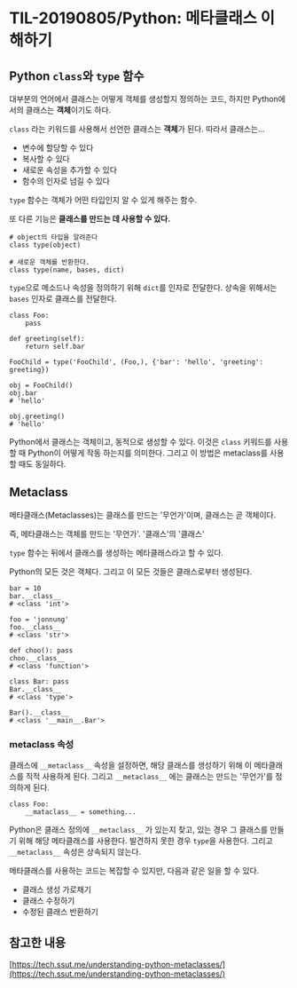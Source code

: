 # TIL-20190805/Python: 메타클래스 이해하기

## Python `class`와  `type` 함수

대부분의 언어에서 클래스는 어떻게 객체를 생성할지 정의하는 코드, 하지만 Python에서의 클래스는 **객체**이기도 하다.

`class` 라는 키워드를 사용해서 선언한 클래스는 **객체**가 된다. 따라서 클래스는...

- 변수에 할당할 수 있다
- 복사할 수 있다
- 새로운 속성을 추가할 수 있다
- 함수의 인자로 넘길 수 있다

`type` 함수는 객체가 어떤 타입인지 알 수 있게 해주는 함수.

또 다른 기능은 **클래스를 만드는 데 사용할 수 있다.**

    # object의 타입을 알려준다
    class type(object)
    
    # 새로운 객체를 반환한다.
    class type(name, bases, dict)

`type`으로 메소드나 속성을 정의하기 위해 `dict`를 인자로 전달한다. 상속을 위해서는 `bases` 인자로 클래스를 전달한다.

    class Foo:
        pass
    
    def greeting(self):
        return self.bar
    
    FooChild = type('FooChild', (Foo,), {'bar': 'hello', 'greeting': greeting})
    
    obj = FooChild()
    obj.bar
    # 'hello'
    
    obj.greeting()
    # 'hello'

Python에서 클래스는 객체이고, 동적으로 생성할 수 있다. 이것은 `class` 키워드를 사용할 때 Python이 어떻게 작동 하는지를 의미한다. 그리고 이 방법은 metaclass를 사용할 때도 동일하다.

## Metaclass

메타클래스(Metaclasses)는 클래스를 만드는 '무언가'이며, 클래스는 곧 객체이다.

즉, 메타클래스는 객체를 만드는 '무언가'. '클래스'의 '클래스'

`type` 함수는 뒤에서 클래스를 생성하는 메타클래스라고 할 수 있다.

Python의 모든 것은 객체다. 그리고 이 모든 것들은 클래스로부터 생성된다.

    bar = 10
    bar.__class__
    # <class 'int'>
    
    foo = 'jonnung'
    foo.__class__
    # <class 'str'>
    
    def choo(): pass
    choo.__class__
    # <class 'function'>
    
    class Bar: pass
    Bar.__class__
    # <class 'type'>
    
    Bar().__class__
    # <class '__main__.Bar'>

### __metaclass__ 속성

클래스에 `__metaclass__`  속성을 설정하면, 해당 클래스를 생성하기 위해 이 메타클래스를 직적 사용하게 된다. 그리고 `__metaclass__` 에는 클래스는 만드는 '무언가'를 정의하게 된다.

    class Foo:
        __mataclass__ = something...

Python은 클래스 정의에 `__metaclass__` 가 있는지 찾고, 있는 경우 그 클래스를 만들기 위해 해당 메타클래스를 사용한다. 발견하지 못한 경우 `type`을 사용한다. 그리고 `__metaclass__` 속성은 상속되지 않는다. 

메타클래스를 사용하는 코드는 복잡할 수 있지만, 다음과 같은 일을 할 수 있다.

- 클래스 생성 가로채기
- 클래스 수정하기
- 수정된 클래스 반환하기

## 참고한 내용

[https://tech.ssut.me/understanding-python-metaclasses/](https://tech.ssut.me/understanding-python-metaclasses/)
